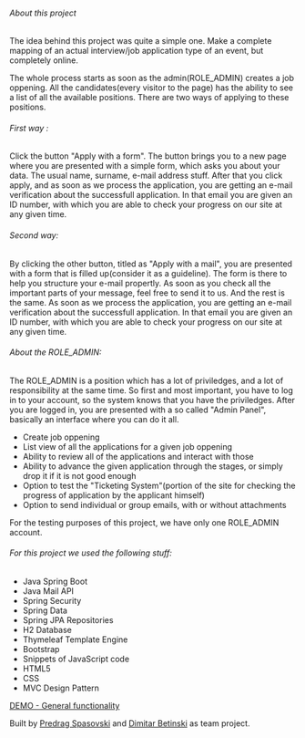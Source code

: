 ###### About this project
The idea behind this project was quite a simple one. Make a complete mapping of an actual interview/job application type of an event, but completely online.

The whole process starts as soon as the admin(ROLE_ADMIN) creates a job oppening. All the candidates(every visitor to the page) has the ability to see a list of all the available positions. There are two ways of applying to these positions.

###### First way :
Click the button "Apply with a form". The button brings you to a new page where you are presented with a simple form, which asks you about your data. The usual name, surname, e-mail address stuff. After that you click apply, and as soon as we process the application, you are getting an e-mail verification about the successfull application. In that email you are given an ID number, with which you are able to check your progress on our site at any given time.

###### Second way:
By clicking the other button, titled as "Apply with a mail", you are presented with a form that is filled up(consider it as a guideline). The form is there to help you structure your e-mail propertly. As soon as you check all the important parts of your message, feel free to send it to us. And the rest is the same. As soon as we process the application,  you are getting an e-mail verification about the successfull application. In that email you are given an ID number, with which you are able to check your progress on our site at any given time.

###### About the ROLE_ADMIN:
The ROLE_ADMIN is a position which has a lot of priviledges, and a lot of responsibility at the same time. So first and most important, you have to log in to your account, so the system knows that you have the priviledges. After you are logged in, you are presented with a so called "Admin Panel", basically an interface where you can do it all.

* Create job oppening
* List view of all the applications for a given job oppening
* Ability to review all of the applications and interact with those
* Ability to advance the given application through the stages, or simply drop it if it is not good enough
* Option to test the "Ticketing System"(portion of the site for checking the progress of application by the applicant himself)
* Option to send individual or group emails, with or without attachments

For the testing purposes of this project, we have only one ROLE_ADMIN account.


###### For this project we used the following stuff:
* Java Spring Boot
* Java Mail API
* Spring Security
* Spring Data
* Spring JPA Repositories
* H2 Database
* Thymeleaf Template Engine
* Bootstrap
* Snippets of JavaScript code
* HTML5
* CSS
* MVC Design Pattern

[DEMO - General functionality](https://youtu.be/Ev6Mb65Mx5o)

Built by [Predrag Spasovski](https://github.com/predrag1998) and [Dimitar Betinski](https://github.com/dimitry4now) as team project.
